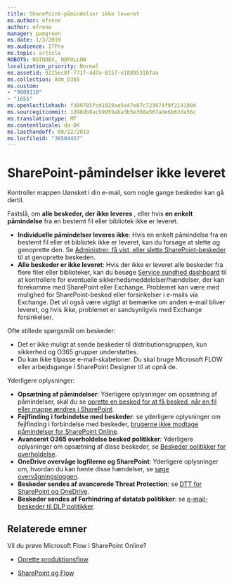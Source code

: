 ```yaml
---
title: SharePoint-påmindelser ikke leveret
ms.author: efrene
author: efrene
manager: pamgreen
ms.date: 1/3/2019
ms.audience: ITPro
ms.topic: article
ROBOTS: NOINDEX, NOFOLLOW
localization_priority: Normal
ms.assetid: 9225ec0f-771f-4d7a-8157-e188953107aa
ms.collection: Adm_O365
ms.custom:
- "9000118"
- "1655"
ms.openlocfilehash: f389785fcd1029ae5a47e07c723874f9f214109d
ms.sourcegitcommit: 1d98db8acb9959aba3b5e308a567ade6b62da56c
ms.translationtype: MT
ms.contentlocale: da-DK
ms.lasthandoff: 08/22/2019
ms.locfileid: "36504457"
---
```

# <a name="sharepoint-alert-notifications-not-delivered"></a>SharePoint-påmindelser ikke leveret

Kontroller mappen Uønsket i din e-mail, som nogle gange beskeder kan gå dertil.

Fastslå, om **alle beskeder, der ikke leveres** , eller hvis **en enkelt påmindelse** fra en bestemt fil eller bibliotek ikke er leveret.

- **Individuelle påmindelser leveres ikke**: Hvis en enkelt påmindelse fra en bestemt fil eller et bibliotek ikke er leveret, kan du forsøge at slette og genoprette den. Se [Administrer, få vist, eller slette SharePoint-beskeder](https://support.office.com/article/manage-view-or-delete-sharepoint-alerts-99dfb19c-9a90-4a8c-aba1-aa8c8afb0de2?ui=en-US&rs=en-US&ad=US#ID0EAADAAA=Online) til at genoprette beskeden.
- **Alle beskeder er ikke leveret**: Hvis der ikke er leveret alle beskeder fra flere filer eller biblioteker, kan du besøge [Service sundhed dashboard](https://admin.microsoft.com/AdminPortal/Home#/servicehealth) til at kontrollere for eventuelle sikkerhedsmeddelelser/hændelser, der kan forekomme med SharePoint eller Exchange. Problemet kan være med mulighed for SharePoint-besked eller forsinkelser i e-mails via Exchange. Det vil også være vigtigt at bemærke om anden e-mail bliver leveret, og hvis ikke, problemet er sandsynligvis med Exchange forsinkelser.

Ofte stillede spørgsmål om beskeder:

- Det er ikke muligt at sende beskeder til distributionsgruppen, kun sikkerhed og O365 grupper understøttes.
- Du kan ikke tilpasse e-mail-skabeloner. Du skal bruge Microsoft FLOW eller arbejdsgange i SharePoint Designer til at opnå de.

Yderligere oplysninger:

- **Opsætning af påmindelser**: Yderligere oplysninger om opsætning af påmindelser, skal du se [oprette en besked for at få besked, når en fil eller mappe ændres i SharePoint](https://support.office.com/article/create-an-alert-to-get-notified-when-a-file-or-folder-changes-in-sharepoint-e5a79e7b-a146-46da-a9ef-d65409ba8918).
- **Fejlfinding i forbindelse med beskeder**: se yderligere oplysninger om fejlfinding i forbindelse med beskeder, [brugerne ikke modtage påmindelser for SharePoint Online](https://docs.microsoft.com/sharepoint/support/sites/no-alert-notifications).
- **Avanceret O365 overholdelse besked politikker**: Yderligere oplysninger om opsætning af disse beskeder, se [Beskeder politikker for overholdelse](https://docs.microsoft.com/office365/securitycompliance/alert-policies).
- **OneDrive overvåge logfilerne og SharePoint**: Yderligere oplysninger om, hvordan du kan hente disse hændelser, se [søge overvågningsloggen](https://docs.microsoft.com/office365/securitycompliance/search-the-audit-log-in-security-and-compliance#search-the-audit-log).
- **Beskeder sendes af avancerede Threat Protection**: se [DTT for SharePoint og OneDrive](https://docs.microsoft.com/office365/securitycompliance/atp-for-spo-odb-and-teams).
- **Beskeder sendes af Forhindring af datatab politikker**: se [e-mail-beskeder til DLP politikker](https://docs.microsoft.com/office365/securitycompliance/use-notifications-and-policy-tips).

## <a name="related-topics"></a>Relaterede emner

Vil du prøve Microsoft Flow i SharePoint Online?

- [Oprette produktionsflow](https://support.office.com/article/create-a-flow-for-a-list-or-library-in-sharepoint-online-or-onedrive-for-business-a9c3e03b-0654-46af-a254-20252e580d01)

- [SharePoint og Flow](https://flow.microsoft.com/en-us/blog/sharepoint-and-flow/)
